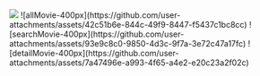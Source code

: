 <img src="![Splash-400px](https://github.com/user-attachments/assets/8ed1e8ad-768f-4bf6-b749-331f4036baf3)">
![allMovie-400px](https://github.com/user-attachments/assets/42c51b6e-844c-49f9-8447-f5437c1bc8cc)
![searchMovie-400px](https://github.com/user-attachments/assets/93e9c8c0-9850-4d3c-9f7a-3e72c47a17fc)
![detailMovie-400px](https://github.com/user-attachments/assets/7a47496e-a993-4f65-a4e2-e20c23a2f02c)
